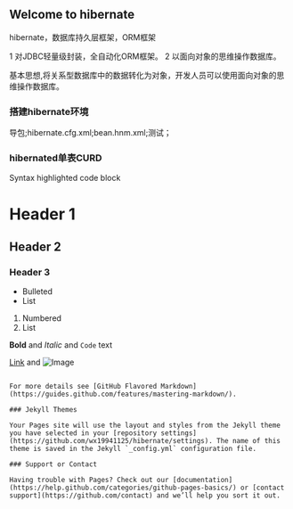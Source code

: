 ## Welcome to hibernate

hibernate，数据库持久层框架，ORM框架

1 对JDBC轻量级封装，全自动化ORM框架。 2 以面向对象的思维操作数据库。

基本思想,将关系型数据库中的数据转化为对象，开发人员可以使用面向对象的思维操作数据库。

### 搭建hibernate环境

导包;hibernate.cfg.xml;bean.hnm.xml;测试；

### hibernated单表CURD
Syntax highlighted code block

# Header 1
## Header 2
### Header 3

- Bulleted
- List

1. Numbered
2. List

**Bold** and _Italic_ and `Code` text

[Link](url) and ![Image](src)
```

For more details see [GitHub Flavored Markdown](https://guides.github.com/features/mastering-markdown/).

### Jekyll Themes

Your Pages site will use the layout and styles from the Jekyll theme you have selected in your [repository settings](https://github.com/wx19941125/hibernate/settings). The name of this theme is saved in the Jekyll `_config.yml` configuration file.

### Support or Contact

Having trouble with Pages? Check out our [documentation](https://help.github.com/categories/github-pages-basics/) or [contact support](https://github.com/contact) and we’ll help you sort it out.
